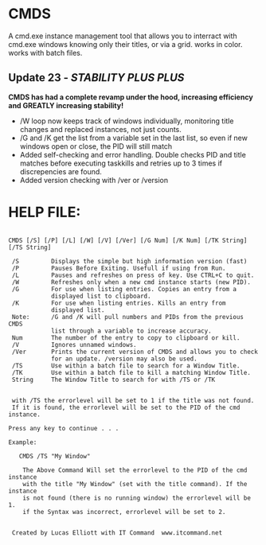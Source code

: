# CMDS
A cmd.exe instance management tool that allows you to interract with cmd.exe windows knowing only their titles, or via a grid.
works in color.
works with batch files.

## Update 23 - *STABILITY PLUS PLUS*
**CMDS has had a complete revamp under the hood, increasing efficiency and GREATLY increasing stability!**
- /W loop now keeps track of windows individually, monitoring title changes and replaced instances, not just counts.
- /G and /K get the list from a variable set in the last list, so even if new windows open or close, the PID will still match
- Added self-checking and error handling. Double checks PID and title matches before executing taskkills and retries up to 3 times if discrepencies are found.
- Added version checking with /ver or /version


# HELP FILE:
```CMDS Command Prompt Window Lister by IT Command

CMDS [/S] [/P] [/L] [/W] [/V] [/Ver] [/G Num] [/K Num] [/TK String] [/TS String]

 /S         Displays the simple but high information version (fast)
 /P         Pauses Before Exiting. Usefull if using from Run.
 /L         Pauses and refreshes on press of key. Use CTRL+C to quit.
 /W         Refreshes only when a new cmd instance starts (new PID).
 /G         For use when listing entries. Copies an entry from a
            displayed list to clipboard.
 /K         For use when listing entries. Kills an entry from
            displayed list.
 Note:      /G and /K will pull numbers and PIDs from the previous CMDS
            list through a variable to increase accuracy.
 Num        The number of the entry to copy to clipboard or kill.
 /V         Ignores unnamed windows.
 /Ver       Prints the current version of CMDS and allows you to check
            for an update. /version may also be used.
 /TS        Use within a batch file to search for a Window Title.
 /TK        Use within a batch file to kill a matching Window Title.
 String     The Window Title to search for with /TS or /TK


 with /TS the errorlevel will be set to 1 if the title was not found.
 If it is found, the errorlevel will be set to the PID of the cmd instance.

Press any key to continue . . .

Example:

   CMDS /TS "My Window"

    The Above Command Will set the errorlevel to the PID of the cmd instance
    with the title "My Window" (set with the title command). If the instance
    is not found (there is no running window) the errorlevel will be 1.
    if the Syntax was incorrect, errorlevel will be set to 2.


 Created by Lucas Elliott with IT Command  www.itcommand.net
 ```
